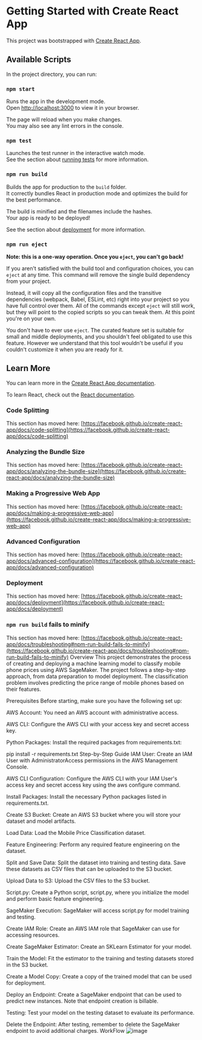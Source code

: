 # Getting Started with Create React App

This project was bootstrapped with [Create React App](https://github.com/facebook/create-react-app).

## Available Scripts

In the project directory, you can run:

### `npm start`

Runs the app in the development mode.\
Open [http://localhost:3000](http://localhost:3000) to view it in your browser.

The page will reload when you make changes.\
You may also see any lint errors in the console.

### `npm test`

Launches the test runner in the interactive watch mode.\
See the section about [running tests](https://facebook.github.io/create-react-app/docs/running-tests) for more information.

### `npm run build`

Builds the app for production to the `build` folder.\
It correctly bundles React in production mode and optimizes the build for the best performance.

The build is minified and the filenames include the hashes.\
Your app is ready to be deployed!

See the section about [deployment](https://facebook.github.io/create-react-app/docs/deployment) for more information.

### `npm run eject`

**Note: this is a one-way operation. Once you `eject`, you can't go back!**

If you aren't satisfied with the build tool and configuration choices, you can `eject` at any time. This command will remove the single build dependency from your project.

Instead, it will copy all the configuration files and the transitive dependencies (webpack, Babel, ESLint, etc) right into your project so you have full control over them. All of the commands except `eject` will still work, but they will point to the copied scripts so you can tweak them. At this point you're on your own.

You don't have to ever use `eject`. The curated feature set is suitable for small and middle deployments, and you shouldn't feel obligated to use this feature. However we understand that this tool wouldn't be useful if you couldn't customize it when you are ready for it.

## Learn More

You can learn more in the [Create React App documentation](https://facebook.github.io/create-react-app/docs/getting-started).

To learn React, check out the [React documentation](https://reactjs.org/).

### Code Splitting

This section has moved here: [https://facebook.github.io/create-react-app/docs/code-splitting](https://facebook.github.io/create-react-app/docs/code-splitting)

### Analyzing the Bundle Size

This section has moved here: [https://facebook.github.io/create-react-app/docs/analyzing-the-bundle-size](https://facebook.github.io/create-react-app/docs/analyzing-the-bundle-size)

### Making a Progressive Web App

This section has moved here: [https://facebook.github.io/create-react-app/docs/making-a-progressive-web-app](https://facebook.github.io/create-react-app/docs/making-a-progressive-web-app)

### Advanced Configuration

This section has moved here: [https://facebook.github.io/create-react-app/docs/advanced-configuration](https://facebook.github.io/create-react-app/docs/advanced-configuration)

### Deployment

This section has moved here: [https://facebook.github.io/create-react-app/docs/deployment](https://facebook.github.io/create-react-app/docs/deployment)

### `npm run build` fails to minify

This section has moved here: [https://facebook.github.io/create-react-app/docs/troubleshooting#npm-run-build-fails-to-minify](https://facebook.github.io/create-react-app/docs/troubleshooting#npm-run-build-fails-to-minify)
Overview
This project demonstrates the process of creating and deploying a machine learning model to classify mobile phone prices using AWS SageMaker. The project follows a step-by-step approach, from data preparation to model deployment. The classification problem involves predicting the price range of mobile phones based on their features.

Prerequisites
Before starting, make sure you have the following set up:

AWS Account: You need an AWS account with administrative access.

AWS CLI: Configure the AWS CLI with your access key and secret access key.

Python Packages: Install the required packages from requirements.txt:

pip install -r requirements.txt
Step-by-Step Guide
IAM User:
Create an IAM User with AdministratorAccess permissions in the AWS Management Console.

AWS CLI Configuration:
Configure the AWS CLI with your IAM User's access key and secret access key using the aws configure command.

Install Packages:
Install the necessary Python packages listed in requirements.txt.

Create S3 Bucket:
Create an AWS S3 bucket where you will store your dataset and model artifacts.

Load Data:
Load the Mobile Price Classification dataset.

Feature Engineering:
Perform any required feature engineering on the dataset.

Split and Save Data:
Split the dataset into training and testing data. Save these datasets as CSV files that can be uploaded to the S3 bucket.

Upload Data to S3:
Upload the CSV files to the S3 bucket.

Script.py:
Create a Python script, script.py, where you initialize the model and perform basic feature engineering.

SageMaker Execution:
SageMaker will access script.py for model training and testing.

Create IAM Role:
Create an AWS IAM role that SageMaker can use for accessing resources.

Create SageMaker Estimator:
Create an SKLearn Estimator for your model.

Train the Model:
Fit the estimator to the training and testing datasets stored in the S3 bucket.

Create a Model Copy:
Create a copy of the trained model that can be used for deployment.

Deploy an Endpoint:
Create a SageMaker endpoint that can be used to predict new instances. Note that endpoint creation is billable.

Testing:
Test your model on the testing dataset to evaluate its performance.

Delete the Endpoint:
After testing, remember to delete the SageMaker endpoint to avoid additional charges.
WorkFlow
![image](https://github.com/user-attachments/assets/9262ba2c-fb5d-411a-a20a-2281052edaba)

